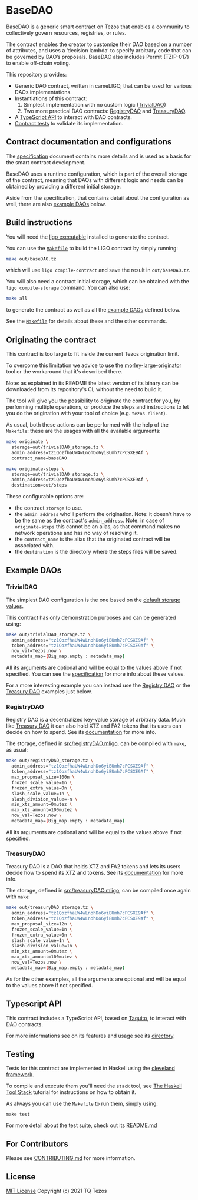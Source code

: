 # BaseDAO

BaseDAO is a generic smart contract on Tezos that enables a community to collectively govern resources, registries, or rules.

The contract enables the creator to customize their DAO based on a number of attributes, and uses a ‘decision lambda’ to specify arbitrary code that can be governed by DAO’s proposals.
BaseDAO also includes Permit (TZIP-017) to enable off-chain voting.

This repository provides:
* Generic DAO contract, written in cameLIGO, that can be used for various DAOs implementations.
* Instantiations of this contract:
  1. Simplest implementation with no custom logic ([TrivialDAO](#trivialdao))
  2. Two more practical DAO contracts: [RegistryDAO](#registrydao) and [TreasuryDAO](#treasurydao).
* A [TypeScript API](#typescript-api) to interact with DAO contracts.
* [Contract tests](#testing) to validate its implementation.

## Contract documentation and configurations

The [specification](docs/specification.md) document contains more details and is used as a basis for the smart contract development.

BaseDAO uses a runtime configuration, which is part of the overall storage of the
contract, meaning that DAOs with different logic and needs can be obtained by
providing a different initial storage.

Aside from the specification, that contains detail about the configuration as
well, there are also [example DAOs](#example-daos) below.

## Build instructions

You will need the [ligo executable](https://ligolang.org/docs/intro/installation) installed to generate the contract.

You can use the [`Makefile`](./Makefile) to build the LIGO contract by simply running:
```sh
make out/baseDAO.tz
```
which will use `ligo compile-contract` and save the result in `out/baseDAO.tz`.

You will also need a contract initial storage, which can be obtained with the
`ligo compile-storage` command. You can also use:
```sh
make all
```
to generate the contract as well as all the [example DAOs](#example-daos)
defined below.

See the [`Makefile`](./Makefile) for details about these and the other commands.

## Originating the contract

This contract is too large to fit inside the current Tezos origination limit.

To overcome this limitation we advice to use the [morley-large-originator](https://gitlab.com/morley-framework/morley/-/tree/master/code/morley-large-originator)
tool or the workaround that it's described there.

Note: as explained in its README the latest version of its binary can be
downloaded from its repository's CI, without the need to build it.

The tool will give you the possibility to originate the contract for you, by performing
multiple operations, or produce the steps and instructions to let you do the
origination with your tool of choice (e.g. `tezos-client`).

As usual, both these actions can be performed with the help of the `Makefile`:
these are the usages with all the available arguments:
```sh
make originate \
  storage=out/trivialDAO_storage.tz \
  admin_address=tz1QozfhaUW4wLnohDo6yiBUmh7cPCSXE9Af \
  contract_name=baseDAO
```

```sh
make originate-steps \
  storage=out/trivialDAO_storage.tz \
  admin_address=tz1QozfhaUW4wLnohDo6yiBUmh7cPCSXE9Af \
  destination=out/steps
```

These configurable options are:
- the contract `storage` to use.
- the `admin_address` who'll perform the origination.
  Note: it doesn't have to be the same as the contract's `admin_address`.
  Note: in case of `originate-steps` this cannot be an alias, as that command
  makes no network operations and has no way of resolving it.
- the `contract_name` is the alias that the originated contract will be associated with.
- the `destination` is the directory where the steps files will be saved.

## Example DAOs

### TrivialDAO

The simplest DAO configuration is the one based on the
[default storage values](src/defaults.mligo).

This contract has only demonstration purposes and can be generated using:
```sh
make out/trivialDAO_storage.tz \
  admin_address="tz1QozfhaUW4wLnohDo6yiBUmh7cPCSXE9Af" \
  token_address="tz1QozfhaUW4wLnohDo6yiBUmh7cPCSXE9Af" \
  now_val=Tezos.now \
  metadata_map=(Big_map.empty : metadata_map)
```

All its arguments are optional and will be equal to the values above if not
specified.
You can see the [specification](docs/specification.md) for more info about these
values.

For a more interesting example you can instead use the [Registry DAO](#registrydao)
or the [Treasury DAO](#treasurydao) examples just below.

### RegistryDAO

Registry DAO is a decentralized key-value storage of arbitrary data.
Much like [Treasury DAO](#treasurydao) it can also hold XTZ and FA2 tokens that
its users can decide on how to spend.
See its [documentation](docs/registry.md) for more info.

The storage, defined in [src/registryDAO.mligo](src/registryDAO.mligo), can be
compiled with `make`, as usual:
```sh
make out/registryDAO_storage.tz \
  admin_address="tz1QozfhaUW4wLnohDo6yiBUmh7cPCSXE9Af" \
  token_address="tz1QozfhaUW4wLnohDo6yiBUmh7cPCSXE9Af" \
  max_proposal_size=100n \
  frozen_scale_value=1n \
  frozen_extra_value=0n \
  slash_scale_value=1n \
  slash_division_value=-n \
  min_xtz_amount=0mutez \
  max_xtz_amount=100mutez \
  now_val=Tezos.now \
  metadata_map=(Big_map.empty : metadata_map)
```

All its arguments are optional and will be equal to the values above if not
specified.

### TreasuryDAO

Treasury DAO is a DAO that holds XTZ and FA2 tokens and lets its users decide
how to spend its XTZ and tokens.
See its [documentation](docs/treasury.md) for more info.

The storage, defined in [src/treasuryDAO.mligo](src/treasuryDAO.mligo), can be
compiled once again with `make`:
```sh
make out/treasuryDAO_storage.tz \
  admin_address="tz1QozfhaUW4wLnohDo6yiBUmh7cPCSXE9Af" \
  token_address="tz1QozfhaUW4wLnohDo6yiBUmh7cPCSXE9Af" \
  max_proposal_size=12n \
  frozen_scale_value=1n \
  frozen_extra_value=0n \
  slash_scale_value=1n \
  slash_division_value=1n \
  min_xtz_amount=0mutez \
  max_xtz_amount=100mutez \
  now_val=Tezos.now \
  metadata_map=(Big_map.empty : metadata_map)
```

As for the other examples, all the arguments are optional and will be equal to
the values above if not specified.

## Typescript API

This contract includes a TypeScript API, based on [Taquito](https://tezostaquito.io/),
to interact with DAO contracts.

For more informations see on its features and usage see its [directory](./typescript).

## Testing

Tests for this contract are implemented in Haskell using the [cleveland framework](https://gitlab.com/morley-framework/morley/-/tree/master/code/cleveland).

To compile and execute them you'll need the `stack` tool, see
[The Haskell Tool Stack](https://docs.haskellstack.org/en/stable/README/) tutorial
for instructions on how to obtain it.

As always you can use the `Makefile` to run them, simply using:
```
make test
```

For more detail about the test suite, check out its [README.md](./haskell/test/)

## For Contributors

Please see [CONTRIBUTING.md](.github/CONTRIBUTING.md) for more information.

## License

[MIT License](./LICENSES/LicenseRef-MIT-TQ.txt) Copyright (c) 2021 TQ Tezos
